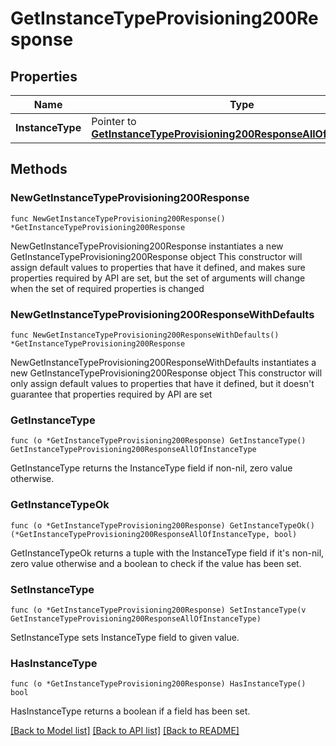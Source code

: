 # GetInstanceTypeProvisioning200Response

## Properties

Name | Type | Description | Notes
------------ | ------------- | ------------- | -------------
**InstanceType** | Pointer to [**GetInstanceTypeProvisioning200ResponseAllOfInstanceType**](GetInstanceTypeProvisioning200ResponseAllOfInstanceType.md) |  | [optional] 

## Methods

### NewGetInstanceTypeProvisioning200Response

`func NewGetInstanceTypeProvisioning200Response() *GetInstanceTypeProvisioning200Response`

NewGetInstanceTypeProvisioning200Response instantiates a new GetInstanceTypeProvisioning200Response object
This constructor will assign default values to properties that have it defined,
and makes sure properties required by API are set, but the set of arguments
will change when the set of required properties is changed

### NewGetInstanceTypeProvisioning200ResponseWithDefaults

`func NewGetInstanceTypeProvisioning200ResponseWithDefaults() *GetInstanceTypeProvisioning200Response`

NewGetInstanceTypeProvisioning200ResponseWithDefaults instantiates a new GetInstanceTypeProvisioning200Response object
This constructor will only assign default values to properties that have it defined,
but it doesn't guarantee that properties required by API are set

### GetInstanceType

`func (o *GetInstanceTypeProvisioning200Response) GetInstanceType() GetInstanceTypeProvisioning200ResponseAllOfInstanceType`

GetInstanceType returns the InstanceType field if non-nil, zero value otherwise.

### GetInstanceTypeOk

`func (o *GetInstanceTypeProvisioning200Response) GetInstanceTypeOk() (*GetInstanceTypeProvisioning200ResponseAllOfInstanceType, bool)`

GetInstanceTypeOk returns a tuple with the InstanceType field if it's non-nil, zero value otherwise
and a boolean to check if the value has been set.

### SetInstanceType

`func (o *GetInstanceTypeProvisioning200Response) SetInstanceType(v GetInstanceTypeProvisioning200ResponseAllOfInstanceType)`

SetInstanceType sets InstanceType field to given value.

### HasInstanceType

`func (o *GetInstanceTypeProvisioning200Response) HasInstanceType() bool`

HasInstanceType returns a boolean if a field has been set.


[[Back to Model list]](../README.md#documentation-for-models) [[Back to API list]](../README.md#documentation-for-api-endpoints) [[Back to README]](../README.md)


